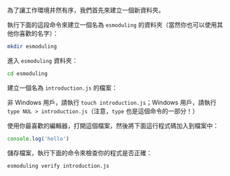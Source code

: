 為了讓工作環境井然有序，我們首先來建立一個新資料夾。 

執行下面的這段命令來建立一個名為 `esmoduling` 的資料夾（當然你也可以使用其他你喜歡的名字）：

```bash
mkdir esmoduling
```

進入 `esmoduling` 資料夾：

```bash
cd esmoduling
```

建立一個名為 `introduction.js` 的檔案：

非 Windows 用戶，請執行 `touch introduction.js`；Windows 用戶，請執行 `type NUL > introduction.js`（注意，`type` 也是這個命令的一部分！）

使用你最喜歡的編輯器，打開這個檔案，然後將下面這行程式碼加入到檔案中：

```js
console.log('hello')
```

儲存檔案，執行下面的命令來檢查你的程式是否正確：

```bash
esmoduling verify introduction.js
```
